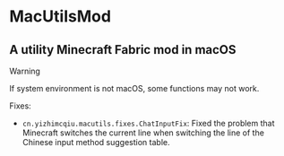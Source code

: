 # MacUtilsMod
## A utility Minecraft Fabric mod in macOS

> [!WARNING]
> If system environment is not macOS, some functions may not work.

Fixes:
  - ```cn.yizhimcqiu.macutils.fixes.ChatInputFix```: Fixed the problem that Minecraft switches the current line when switching the line of the Chinese input method suggestion table.

